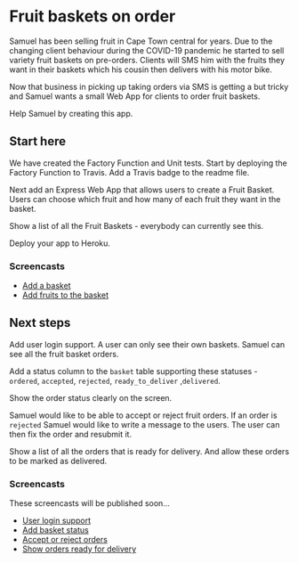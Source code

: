# Fruit baskets on order

Samuel has been selling fruit in Cape Town central for years. Due to the changing client behaviour during the COVID-19 pandemic he started to sell variety fruit baskets on pre-orders. Clients will SMS him with the fruits they want in their baskets which his cousin then delivers with his motor bike.

Now that business in picking up taking orders via SMS is getting a but tricky and Samuel wants a small Web App for clients to order fruit baskets.

Help Samuel by creating this app.

## Start here

We have created the Factory Function and Unit tests. Start by deploying the Factory Function to Travis. Add a Travis badge to the readme file.

Next add an Express Web App that allows users to create a Fruit Basket. Users can choose which fruit and how many of each fruit they want in the basket.

Show a list of all the Fruit Baskets - everybody can currently see this.

Deploy your app to Heroku.

### Screencasts

* [Add a basket](https://www.youtube.com/embed/I2v7kkHCuFI)
* [Add fruits to the basket](https://youtu.be/asUgQQKZtdI)

## Next steps

Add user login support. A user can only see their own baskets. Samuel can see all the fruit basket orders.

Add a status column to the `basket` table supporting these statuses - `ordered`, `accepted`, `rejected`, `ready_to_deliver` ,`delivered`.

Show the order status clearly on the screen.

Samuel would like to be able to accept or reject fruit orders. If an order is `rejected` Samuel would like to write a message to the users. The user can then fix the order and resubmit it.

Show a list of all the orders that is ready for delivery. And allow these orders to be marked as delivered.

### Screencasts

These screencasts will be published soon...

* [User login support](#)
* [Add basket status](#)
* [Accept or reject orders](#)
* [Show orders ready for delivery](#)



